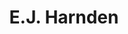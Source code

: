 ---
title: E.J. Harnden
name: E.J. Harnden
name-sort: Harnden, E.J.
totals:
- event: Brier
  games: 125
  wins: 83
  losses: 42
  inturn-total: 918
  inturn-percent: 86
  outturn-total: 1426
  outturn-percent: 87
  draw-total: 868
  draw-percent: 84
  takeout-total: 1476
  takeout-percent: 88
  shots-total: 2344
  shots-percent: 87
- event: Trials (Men)
  games: 15
  wins: 11
  losses: 4
  inturn-total: 102
  inturn-percent: 87
  outturn-total: 186
  outturn-percent: 88
  draw-total: 82
  draw-percent: 84
  takeout-total: 206
  takeout-percent: 89
  shots-total: 288
  shots-percent: 88
years:
- year: 2008
  event: Brier
  team: 'NO'
  position: Third
  games: 11
  wins: 3
  losses: 8
  inturn-total: 69
  inturn-percent: 80
  outturn-total: 143
  outturn-percent: 74
  draw-total: 92
  draw-percent: 77
  takeout-total: 120
  takeout-percent: 76
  shots-total: 212
  shots-percent: 76
- year: 2010
  event: Brier
  team: 'NO'
  position: Third
  games: 13
  wins: 9
  losses: 4
  inturn-total: 84
  inturn-percent: 82
  outturn-total: 148
  outturn-percent: 85
  draw-total: 81
  draw-percent: 75
  takeout-total: 151
  takeout-percent: 89
  shots-total: 232
  shots-percent: 84
- year: 2011
  event: Brier
  team: 'NO'
  position: Third
  games: 11
  wins: 7
  losses: 4
  inturn-total: 66
  inturn-percent: 80
  outturn-total: 144
  outturn-percent: 81
  draw-total: 82
  draw-percent: 82
  takeout-total: 128
  takeout-percent: 80
  shots-total: 210
  shots-percent: 81
- year: 2012
  event: Brier
  team: 'NO'
  position: Third
  games: 11
  wins: 5
  losses: 6
  inturn-total: 86
  inturn-percent: 81
  outturn-total: 122
  outturn-percent: 84
  draw-total: 107
  draw-percent: 83
  takeout-total: 101
  takeout-percent: 83
  shots-total: 208
  shots-percent: 83
- year: 2013
  event: Brier
  team: 'NO'
  position: Second
  games: 14
  wins: 11
  losses: 3
  inturn-total: 88
  inturn-percent: 87
  outturn-total: 168
  outturn-percent: 89
  draw-total: 101
  draw-percent: 84
  takeout-total: 155
  takeout-percent: 91
  shots-total: 256
  shots-percent: 88
- year: 2015
  event: Brier
  team: 'NO'
  position: Second
  games: 13
  wins: 11
  losses: 2
  inturn-total: 76
  inturn-percent: 85
  outturn-total: 169
  outturn-percent: 88
  draw-total: 62
  draw-percent: 85
  takeout-total: 183
  takeout-percent: 88
  shots-total: 245
  shots-percent: 87
- year: 2016
  event: Brier
  team: 'NO'
  position: Second
  games: 14
  wins: 12
  losses: 2
  inturn-total: 129
  inturn-percent: 91
  outturn-total: 143
  outturn-percent: 92
  draw-total: 56
  draw-percent: 87
  takeout-total: 216
  takeout-percent: 93
  shots-total: 272
  shots-percent: 91
- year: 2017
  event: Brier
  team: 'NO'
  position: Second
  games: 13
  wins: 8
  losses: 5
  inturn-total: 116
  inturn-percent: 92
  outturn-total: 138
  outturn-percent: 92
  draw-total: 108
  draw-percent: 92
  takeout-total: 146
  takeout-percent: 92
  shots-total: 254
  shots-percent: 92
- year: 2018
  event: Brier
  team: 'NO'
  position: Second
  games: 12
  wins: 8
  losses: 4
  inturn-total: 103
  inturn-percent: 87
  outturn-total: 117
  outturn-percent: 90
  draw-total: 73
  draw-percent: 85
  takeout-total: 147
  takeout-percent: 90
  shots-total: 220
  shots-percent: 89
- year: 2019
  event: Brier
  team: 'NO'
  position: Second
  games: 13
  wins: 9
  losses: 4
  inturn-total: 101
  inturn-percent: 90
  outturn-total: 134
  outturn-percent: 91
  draw-total: 106
  draw-percent: 90
  takeout-total: 129
  takeout-percent: 91
  shots-total: 235
  shots-percent: 91
- year: 2013
  event: Trials (Men)
  team: JAC
  position: Second
  games: 8
  wins: 8
  losses: 0
  inturn-total: 65
  inturn-percent: 86
  outturn-total: 89
  outturn-percent: 87
  draw-total: 40
  draw-percent: 82
  takeout-total: 114
  takeout-percent: 88
  shots-total: 154
  shots-percent: 87
- year: 2017
  event: Trials (Men)
  team: Jaco
  position: Second
  games: 7
  wins: 3
  losses: 4
  inturn-total: 37
  inturn-percent: 87
  outturn-total: 97
  outturn-percent: 89
  draw-total: 42
  draw-percent: 85
  takeout-total: 92
  takeout-percent: 90
  shots-total: 134
  shots-percent: 88
vs:
- Abel, Clinton
- Adam, Gerry
- Adams, Shawn
- Anderson, Chris
- Armstrong, Mike
- Asselin, Felix
- Bardsley, Mike
- Barry, Josh
- Beuk, Jonathan
- Bezanson, Jared
- Bilesky, Andrew
- Boland, Adam
- Borden, Robert
- Bottcher, Brendan
- Bouchard, Christian
- Brannen, Jamie
- Breckon, Graham
- Burgess, Steve
- Burtnyk, Kerry
- Buyck, James
- Camm, Mathew
- Carmody, Anson
- Carruthers, Reid
- Case, Peter
- Casey, Adam
- Chadwick, Scott
- Champion, Kevin
- Chorostkowski, Brad
- Clarey, Sean
- Collin, Simon
- Cotter, Jim
- Cowan, Chad
- Crete, Martin
- Crowell, Phil
- Danbrook, Jamie
- Daneault, Richard
- Darragh, Alan
- Deis, Ryan
- Desjardins, Robert
- Desrosiers, John
- Dion, William
- Doherty, Robert
- Dunstone, Matthew
- Eldridge, Zach
- Epping, John
- Errington, Derek
- Fitzner-LeBlanc, Ian
- Flasch, Colton
- Flemming, Paul
- Folk, Kevin
- Ford, Chris
- Forget, Wes
- Fournier, Mike
- Fowler, Rob
- Fry, Ryan
- Gagne, Francois
- Gagnon, Jean
- Gallant, Brett
- Gallant, Chris
- Gallant, Peter
- Gaudet, Mike
- Gavin, Martin
- Gibson, Andrew
- Gionest, Francois
- Gould, Steve
- Grattan, James
- Griffith, Ty
- Gushue, Brad
- Harris, Tyler
- Hart, Richard
- Hebert, Ben
- Hodgson, Colin
- Howard, Glenn
- Howard, Scott
- Howard, Steven
- Ireland, Clint
- Janssen, Patrick
- Jeffrey, Chris
- Jewer, Keith
- Jones, Brennen
- Jones, Scott
- Kammerlock, Dan
- Kean, Mark
- Kennedy, Marc
- Kennedy, Mike
- Kidby, Dustin
- King, Brian
- Kingdon, Wade
- Koe, Jamie
- Koe, Kevin
- Kopf, Steve
- Korab, Jamie
- Korte, Bruce
- Korte, Roger
- Kuhn, Ryan
- Laing, Brent
- Lang, Tyler
- Laycock, Steve
- LeCocq, Marc
- Ledgerwood, Sean
- Lemay, Philippe
- Likely, John
- Lyburn, Allan
- MacDonald, Blake
- MacDonald, Rod
- MacFadyen, Alex
- MacKenzie, Eddie
- MacKenzie, Tyler
- Mackey, Peter
- MacLean, Stuart
- Mallais, Jeremy
- Manners, Scott
- March, Tim
- Markowsky, Rob
- Marsh, Dan
- Marsh, Kevin
- Martin, Karrick
- Martin, Kevin
- Maskiewich, Ken
- Mathers, David
- McCann, Andy
- McDermaid, Donald
- McDonald, Scott
- McEwen, Mike
- McKee, Darrell
- Meachem, Shaun Myles
- Mead, Jonathan
- Menard, Jean-Michel
- Menard, Philippe
- Merklinger, Bill
- Middaugh, Wayne
- Mittelstadt, Kelly
- Morris, John
- Moskowy, Braeden
- Moulding, Darren
- Munroe, Steven
- Murphy, Jamie
- Muyres, Dallan
- Muyres, Kirk
- Nadeau, Jeff
- Nason, Paul
- Naugler, Tom
- Neufeld, B.J.
- Neufeld, Denni
- Newson, Jamie
- Nichols, Mark
- Noftall, David
- Odian, Scott
- Odishaw, Grant
- Odishaw, Terry
- Orme, Tyler
- O'Rourke, Mark
- Palmer, Curt
- Park, Kevin
- Pinder, Jordan
- Rafuse, Brian
- Reid, Serge
- Richard, Jeff
- Roach, Darren
- Roach, Jason
- Robar, Mark
- Robinson, Andrew
- Rowsell, Rick
- Roy, Jean-Sebastien
- Rycroft, Carter
- Saccary, Scott
- Samagalski, Derek
- Savill, Craig
- Sawatsky, Rick
- Schille, Chris
- Schneider, Catlin
- Scoffin, Wade
- Sharp, Jeff
- Shypitka, Tom
- Simmons, Pat
- Slauenwhite, David
- Smallwood, Robert
- Smith, Garth
- Smith, Kent
- Solberg, Jonathon
- Spencer, Adam
- St.Louis, David
- Stoughton, Jeff
- Sullivan, Charles Jr
- Sylvain, Eric
- Symonds, Andrew
- Thiessen, Brad
- Thiessen, Nolan
- Trepanier, Jean-Francois
- Ursel, Bob
- Vaughan, Jason
- Villeneuve, Steeve
- Virtue, Brock
- Walker, Geoff
- Watson, Aaron
- Whitehead, Kevin
- Whitehead, Mark
- Wood, Brad
- Wozniak, Matt
- Bailey, Scott
- Griffith, Tyrel
- Mead, Jon
- Mitchell, Collin
- Nedohin, David
---